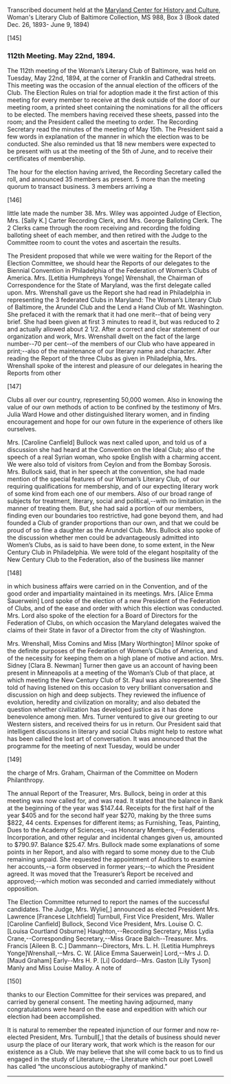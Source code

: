 Transcribed document held at the [Maryland Center for History and Culture](http://mdhs.org/), Woman's Literary Club of Baltimore Collection, MS 988, Box 3 (Book dated Dec. 26, 1893- June 9, 1894)

[145]

### 112th Meeting. May 22nd, 1894.

The 112th meeting of the Woman’s Literary Club of Baltimore, was held on Tuesday, May 22nd, 1894, at the corner of Franklin and Cathedral streets. This meeting was the occasion of the annual election of the officers of the Club. The Election Rules on trial for adoption made it the first action of this meeting for every member to receive at the desk outside of the door of our meeting room, a printed sheet containing the nominations for all the officers to be elected. The members having received these sheets, passed into the room; and the President called the meeting to order. The Recording Secretary read the minutes of the meeting of May 15th. The President said a few words in explanation of the manner in which the election was to be conducted. She also reminded us that 18 new members were expected to be present with us at the meeting of the 5th of June, and to receive their certificates of membership.

The hour for the election having arrived, the Recording Secretary called the roll, and announced 35 members as present. 5 more than the meeting quorum to transact business. 3 members arriving a

[146]

little late made the number 38. Mrs. Wiley was appointed Judge of Election, Mrs. [Sally K.] Carter Recording Clerk, and Mrs. George Balloting Clerk. The 2 Clerks came through the room receiving and recording the folding balloting sheet of each member, and then retired with the Judge to the Committee room to count the votes and ascertain the results.

The President proposed that while we were waiting for the Report of the Election Committee, we should hear the Reports of our delegates to the Biennial Convention in Philadelphia of the Federation of Women’s Clubs of America. Mrs. [Letitia Humphreys Yonge] Wrenshall, the Chairman of Correspondence for the State of Maryland, was the first delegate called upon. Mrs. Wrenshall gave us the Report she had read in Philadelphia in representing the 3 federated Clubs in Maryland: The Woman’s Literary Club of Baltimore, the Arundel Club and the Lend a Hand Club of Mt. Washington. She prefaced it with the remark that it had one merit--that of being very brief. She had been given at first 3 minutes to read it, but was reduced to 2 and actually allowed about 2 1/2. After a correct and clear statement of our organization and work, Mrs. Wrenshall dwelt on the fact of the large number--70 per cent--of the members of our Club who have appeared in print;--also of the maintenance of our literary name and character. After reading the Report of the three Clubs as given in Philadelphia, Mrs. Wrenshall spoke of the interest and pleasure of our delegates in hearing the Reports from other

[147]

Clubs all over our country, representing 50,000 women. Also in knowing the value of our own methods of action to be confined by the testimony of Mrs. Julia Ward Howe and other distinguished literary women, and in finding encouragement and hope for our own future in the experience of others like ourselves.

Mrs. [Caroline Canfield] Bullock was next called upon, and told us of a discussion she had heard at the Convention on the Ideal Club; also of the speech of a real Syrian woman, who spoke English with a charming accent. We were also told of visitors from Ceylon and from the Bombay Sorosis. Mrs. Bullock said, that in her speech at the convention, she had made mention of the special features of our Woman’s Literary Club, of our requiring qualifications for membership, and of our expecting literary work of some kind from each one of our members. Also of our broad range of subjects for treatment, literary, social and political,--with no limitation in the manner of treating them. But, she had said a portion of our members, finding even our boundaries too restrictive, had gone beyond them, and had founded a Club of grander proportions than our own, and that we could be proud of so fine a daughter as the Arundel Club. Mrs. Bullock also spoke of the discussion whether men could be advantageously admitted into Women’s Clubs, as is said to have been done, to some extent, in the New Century Club in Philadelphia. We were told of the elegant hospitality of the New Century Club to the Federation, also of the business like manner

[148]

in which business affairs were carried on in the Convention, and of the good order and impartiality maintained in its meetings. Mrs. [Alice Emma Sauerwein] Lord spoke of the election of a new President of the Federation of Clubs, and of the ease and order with which this election was conducted. Mrs. Lord also spoke of the election for a Board of Directors for the Federation of Clubs, on which occasion the Maryland delegates waived the claims of their State in favor of a Director from the city of Washington.

Mrs. Wrenshall, Miss Comins and Miss [Mary Worthington] Milnor spoke of the definite purposes of the Federation of Women’s Clubs of America, and of the necessity for keeping them on a high plane of motive and action. Mrs. Sidney [Clara B. Newman] Turner then gave us an account of having been present in Minneapolis at a meeting of the Woman’s Club of that place, at which meeting the New Century Club of St. Paul was also represented. She told of having listened on this occasion to very brilliant conversation and discussion on high and deep subjects. They reviewed the influence of evolution, heredity and civilization on morality; and also debated the question whether civilization has developed justice as it has done benevolence among men. Mrs. Turner ventured to give our greeting to our Western sisters, and received theirs for us in return. Our President said that intelligent discussions in literary and social Clubs might help to restore what has been called the lost art of conversation. It was announced that the programme for the meeting of next Tuesday, would be under

[149]

the charge of Mrs. Graham, Chairman of the Committee on Modern Philanthropy.

The annual Report of the Treasurer, Mrs. Bullock, being in order at this meeting was now called for, and was read. It stated that the balance in Bank at the beginning of the year was $147.44. Receipts for the first half of the year $405 and for the second half year $270, making by the three sums $822, 44 cents. Expenses for different items; as Furnishing, Teas, Painting, Dues to the Academy of Sciences,--as Honorary Members,--Federations Incorporation, and other regular and incidental changes given us, amounted to $790.97. Balance $25.47. Mrs. Bullock made some explanations of some points in her Report, and also with regard to some money due to the Club remaining unpaid. She requested the appointment of Auditors to examine her accounts,--a form observed in former years;--to which the President agreed. It was moved that the Treasurer’s Report be received and approved;--which motion was seconded and carried immediately without opposition.

The Election Committee returned to report the names of the successful candidates. The Judge, Mrs. Wylie[,] announced as elected President Mrs. Lawrence [Francese Litchfield] Turnbull, First Vice President, Mrs. Waller [Caroline Canfield] Bullock, Second Vice President, Mrs. Louise O. C.  [Louisa Courtland Osburne] Haughton,--Recording Secretary, Miss Lydia Crane,--Corresponding Secretary,--Miss Grace Balch--Treasurer. Mrs. Francis  [Aileen B. C.] Dammann--Directors, Mrs. L. H. [Letitia Humphreys Yonge]Wrenshall,--Mrs. C. W. [Alice Emma Sauerwein] Lord,--Mrs J. D. [Maud Graham] Early--Mrs H. P. [Li] Goddard--Mrs. Gaston [Lily Tyson] Manly and Miss Louise Malloy. A note of

[150]

thanks to our Election Committee for their services was prepared, and carried by general consent. The meeting having adjourned, many congratulations were heard on the ease and expedition with which our election had been accomplished.

It is natural to remember the repeated injunction of our former and now re-elected President, Mrs. Turnbull[,] that the details of business should never usurp the place of our literary work, that work which is the reason for our existence as a Club. We may believe that she will come back to us to find us engaged in the study of Literature,--the Literature which our poet Lowell has called “the unconscious autobiography of mankind.”
<hr>